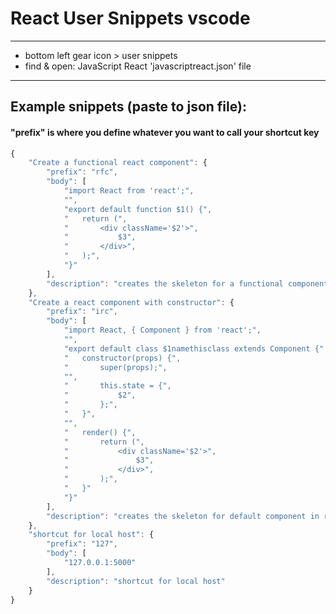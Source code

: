 # React User Snippets vscode

---

- bottom left gear icon > user snippets
- find & open: JavaScript React 'javascriptreact.json' file

---

## Example snippets (paste to json file):

#### "prefix" is where you define whatever you want to call your shortcut key

```javascript
{
	"Create a functional react component": {
		"prefix": "rfc",
		"body": [
			"import React from 'react';",
			"",
			"export default function $1() {",
			"	return (",
			"		<div className='$2'>",
			"			$3",
			"		</div>",
			"	);",
			"}"
		],
		"description": "creates the skeleton for a functional component in react"
	},
	"Create a react component with constructor": {
		"prefix": "irc",
		"body": [
			"import React, { Component } from 'react';",
			"",
			"export default class $1namethisclass extends Component {",
			"	constructor(props) {",
			"		super(props);",
			"",
			"		this.state = {",
			"			$2",
			"		};",
			"	}",
			"",
			"	render() {",
			"		return (",
			"			<div className='$2'>",
			"				$3",
			"			</div>",
			"		);",
			"	}"
			"}"
		],
		"description": "creates the skeleton for default component in react"
	},
	"shortcut for local host": {
		"prefix": "127",
		"body": [
			"127.0.0.1:5000"
		],
		"description": "shortcut for local host"
	}
}
```
